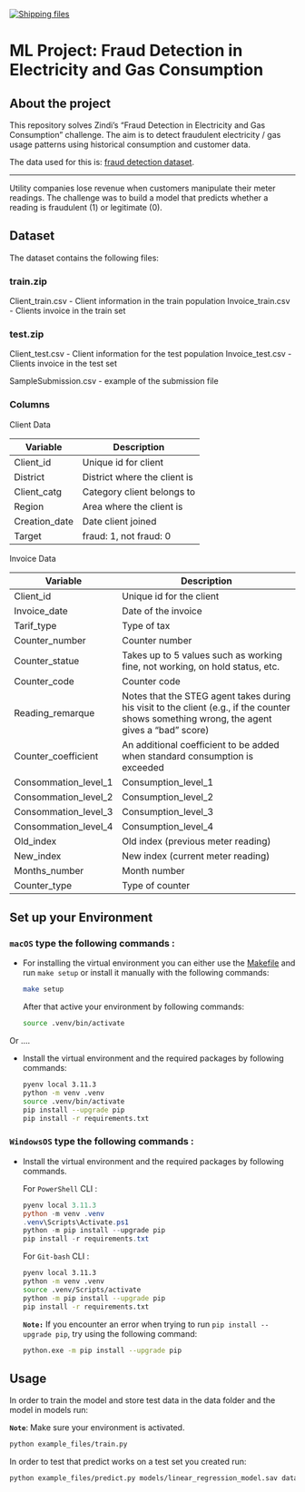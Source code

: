 [![Shipping files](https://github.com/neuefische/ds-ml-project-template/actions/workflows/workflow-02.yml/badge.svg?branch=main&event=workflow_dispatch)](https://github.com/neuefische/ds-ml-project-template/actions/workflows/workflow-02.yml)

# ML Project: Fraud Detection in Electricity and Gas Consumption

## About the project

This repository solves Zindi’s “Fraud Detection in Electricity and Gas Consumption” challenge. The aim is to detect fraudulent electricity / gas usage patterns using historical consumption and customer data.

The data used for this is: [fraud detection dataset](https://zindi.africa/competitions/instadeep-fraud-detection-in-electricity-and-gas-consumption-challenge/data).

---

Utility companies lose revenue when customers manipulate their meter readings. The challenge was to build a model that predicts whether a reading is fraudulent (1) or legitimate (0).

## Dataset
The dataset contains the following files:

### train.zip
Client_train.csv - Client information in the train population
Invoice_train.csv - Clients invoice in the train set

### test.zip
Client_test.csv - Client information for the test population
Invoice_test.csv - Clients invoice in the test set

SampleSubmission.csv - example of the submission file

### Columns

Client Data

| Variable       | Description                  |
| -------------- | ---------------------------- |
| Client\_id     | Unique id for client         |
| District       | District where the client is |
| Client\_catg   | Category client belongs to   |
| Region         | Area where the client is     |
| Creation\_date | Date client joined           |
| Target         | fraud: 1, not fraud: 0       |

Invoice Data

| Variable               | Description                                                                                                                                |
| ---------------------- | ------------------------------------------------------------------------------------------------------------------------------------------ |
| Client\_id             | Unique id for the client                                                                                                                   |
| Invoice\_date          | Date of the invoice                                                                                                                        |
| Tarif\_type            | Type of tax                                                                                                                                |
| Counter\_number        | Counter number                                                                                                                             |
| Counter\_statue        | Takes up to 5 values such as working fine, not working, on hold status, etc.                                                               |
| Counter\_code          | Counter code                                                                                                                               |
| Reading\_remarque      | Notes that the STEG agent takes during his visit to the client (e.g., if the counter shows something wrong, the agent gives a “bad” score) |
| Counter\_coefficient   | An additional coefficient to be added when standard consumption is exceeded                                                                |
| Consommation\_level\_1 | Consumption\_level\_1                                                                                                                      |
| Consommation\_level\_2 | Consumption\_level\_2                                                                                                                      |
| Consommation\_level\_3 | Consumption\_level\_3                                                                                                                      |
| Consommation\_level\_4 | Consumption\_level\_4                                                                                                                      |
| Old\_index             | Old index (previous meter reading)                                                                                                         |
| New\_index             | New index (current meter reading)                                                                                                          |
| Months\_number         | Month number                                                                                                                               |
| Counter\_type          | Type of counter                                                                                                                            |


## Set up your Environment



### **`macOS`** type the following commands : 

- For installing the virtual environment you can either use the [Makefile](Makefile) and run `make setup` or install it manually with the following commands:

     ```BASH
    make setup
    ```
    After that active your environment by following commands:
    ```BASH
    source .venv/bin/activate
    ```
Or ....
- Install the virtual environment and the required packages by following commands:

    ```BASH
    pyenv local 3.11.3
    python -m venv .venv
    source .venv/bin/activate
    pip install --upgrade pip
    pip install -r requirements.txt
    ```
    
### **`WindowsOS`** type the following commands :

- Install the virtual environment and the required packages by following commands.

   For `PowerShell` CLI :

    ```PowerShell
    pyenv local 3.11.3
    python -m venv .venv
    .venv\Scripts\Activate.ps1
    python -m pip install --upgrade pip
    pip install -r requirements.txt
    ```

    For `Git-bash` CLI :
  
    ```BASH
    pyenv local 3.11.3
    python -m venv .venv
    source .venv/Scripts/activate
    python -m pip install --upgrade pip
    pip install -r requirements.txt
    ```

    **`Note:`**
    If you encounter an error when trying to run `pip install --upgrade pip`, try using the following command:
    ```Bash
    python.exe -m pip install --upgrade pip
    ```


   
## Usage

In order to train the model and store test data in the data folder and the model in models run:

**`Note`**: Make sure your environment is activated.

```bash
python example_files/train.py  
```

In order to test that predict works on a test set you created run:

```bash
python example_files/predict.py models/linear_regression_model.sav data/X_test.csv data/y_test.csv
```




